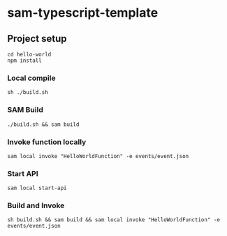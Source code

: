 # sam-typescript-template

## Project setup
```
cd hello-world
npm install
```

### Local compile
```
sh ./build.sh
```

### SAM Build
```
./build.sh && sam build
```

### Invoke function locally
```
sam local invoke "HelloWorldFunction" -e events/event.json
```

### Start API
```
sam local start-api
```

### Build and Invoke
```
sh build.sh && sam build && sam local invoke "HelloWorldFunction" -e events/event.json
```